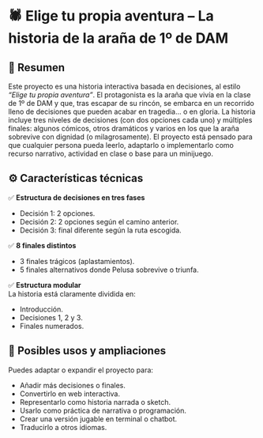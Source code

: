 # 🕷️ Elige tu propia aventura – La historia de la araña de 1º de DAM

## 📌 Resumen  
Este proyecto es una historia interactiva basada en decisiones, al estilo *“Elige tu propia aventura”*. El protagonista es la araña que vivía en la clase de 1º de DAM y que, tras escapar de su rincón, se embarca en un recorrido lleno de decisiones que pueden acabar en tragedia... o en gloria. La historia incluye tres niveles de decisiones (con dos opciones cada uno) y múltiples finales: algunos cómicos, otros dramáticos y varios en los que la araña sobrevive con dignidad (o milagrosamente). El proyecto está pensado para que cualquier persona pueda leerlo, adaptarlo o implementarlo como recurso narrativo, actividad en clase o base para un minijuego.

## ⚙️ Características técnicas
✅ **Estructura de decisiones en tres fases**  
- Decisión 1: 2 opciones.  
- Decisión 2: 2 opciones según el camino anterior.  
- Decisión 3: final diferente según la ruta escogida.

✅ **8 finales distintos**  
- 3 finales trágicos (aplastamientos).  
- 5 finales alternativos donde Pelusa sobrevive o triunfa.

✅ **Estructura modular**  
La historia está claramente dividida en:
- Introducción.  
- Decisiones 1, 2 y 3.  
- Finales numerados.

## 🚀 Posibles usos y ampliaciones
Puedes adaptar o expandir el proyecto para:

- Añadir más decisiones o finales.
- Convertirlo en web interactiva.
- Representarlo como historia narrada o sketch.
- Usarlo como práctica de narrativa o programación.
- Crear una versión jugable en terminal o chatbot.
- Traducirlo a otros idiomas.
